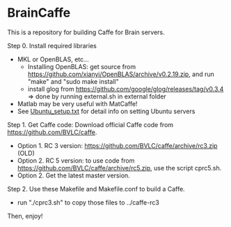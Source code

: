 # BrainCaffe

This is a repository for building Caffe for Brain servers.

Step 0. Install required libraries
  - MKL or OpenBLAS, etc...
    - Installing OpenBLAS: get source from https://github.com/xianyi/OpenBLAS/archive/v0.2.19.zip, and run "make" and "sudo make install"
    - install glog from https://github.com/google/glog/releases/tag/v0.3.4  => done by running external.sh in external folder
  - Matlab may be very useful with MatCaffe!
  - See [Ubuntu_setup.txt](./Ubuntu_setup.txt) for detail info on setting Ubuntu servers

Step 1. Get Caffe code: 
  Download official Caffe code from https://github.com/BVLC/caffe.
  - Option 1. RC 3 version: https://github.com/BVLC/caffe/archive/rc3.zip (OLD)
  - Option 2. RC 5 version: to use code from https://github.com/BVLC/caffe/archive/rc5.zip, use the script cprc5.sh.
  - Option 2. Get the latest master version.

Step 2. Use these Makefile and Makefile.conf to build a Caffe.
  - run "./cprc3.sh" to copy those files to ../caffe-rc3
  
Then, enjoy!
